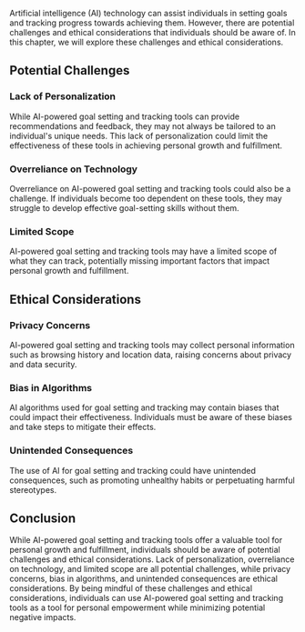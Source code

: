 

Artificial intelligence (AI) technology can assist individuals in setting goals and tracking progress towards achieving them. However, there are potential challenges and ethical considerations that individuals should be aware of. In this chapter, we will explore these challenges and ethical considerations.

Potential Challenges
--------------------

### Lack of Personalization

While AI-powered goal setting and tracking tools can provide recommendations and feedback, they may not always be tailored to an individual's unique needs. This lack of personalization could limit the effectiveness of these tools in achieving personal growth and fulfillment.

### Overreliance on Technology

Overreliance on AI-powered goal setting and tracking tools could also be a challenge. If individuals become too dependent on these tools, they may struggle to develop effective goal-setting skills without them.

### Limited Scope

AI-powered goal setting and tracking tools may have a limited scope of what they can track, potentially missing important factors that impact personal growth and fulfillment.

Ethical Considerations
----------------------

### Privacy Concerns

AI-powered goal setting and tracking tools may collect personal information such as browsing history and location data, raising concerns about privacy and data security.

### Bias in Algorithms

AI algorithms used for goal setting and tracking may contain biases that could impact their effectiveness. Individuals must be aware of these biases and take steps to mitigate their effects.

### Unintended Consequences

The use of AI for goal setting and tracking could have unintended consequences, such as promoting unhealthy habits or perpetuating harmful stereotypes.

Conclusion
----------

While AI-powered goal setting and tracking tools offer a valuable tool for personal growth and fulfillment, individuals should be aware of potential challenges and ethical considerations. Lack of personalization, overreliance on technology, and limited scope are all potential challenges, while privacy concerns, bias in algorithms, and unintended consequences are ethical considerations. By being mindful of these challenges and ethical considerations, individuals can use AI-powered goal setting and tracking tools as a tool for personal empowerment while minimizing potential negative impacts.
